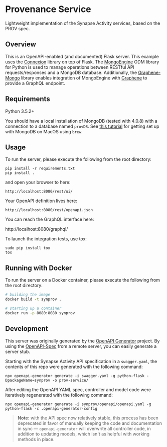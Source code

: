 # Provenance Service

Lightweight implementation of the Synapse Activity services, based on the PROV spec.

## Overview

This is an OpenAPI-enabled (and documented) Flask server. This example uses the [Connexion](https://github.com/zalando/connexion) library on top of Flask. The [MongoEngine](https://github.com/MongoEngine/mongoengine) ODM library for Python is used to manage operations between RESTful API requests/responses and a MongoDB database. Additionally, the [Graphene-Mongo](https://github.com/graphql-python/graphene-mongo) library enables integration of MongoEngine with [Graphene](https://github.com/graphql-python/graphene) to provide a GraphQL endpoint.

## Requirements

Python 3.5.2+

You should have a local installation of MongoDB (tested with 4.0.8) with a connection to a database named `provDB`. See [this tutorial](https://docs.mongodb.com/manual/tutorial/install-mongodb-on-os-x/) for getting set up with MongoDB on MacOS using `brew`.

## Usage

To run the server, please execute the following from the root directory:

```
pip install -r requirements.txt
pip install .
```

and open your browser to here:

```
http://localhost:8080/rest/ui/
```

Your OpenAPI definition lives here:

```
http://localhost:8080/rest/openapi.json
```

You can reach the GraphQL interface here:

http://localhost:8080/graphql/

To launch the integration tests, use tox:
```
sudo pip install tox
tox
```

## Running with Docker

To run the server on a Docker container, please execute the following from the root directory:

```bash
# building the image
docker build -t synprov .

# starting up a container
docker run -p 8080:8080 synprov
```

## Development

This server was originally generated by the [OpenAPI Generator](https://openapi-generator.tech) project. By using the [OpenAPI-Spec](https://openapis.org) from a remote server, you can easily generate a server stub.  

Starting with the Synapse Activity API specification in a `swagger.yaml`, the contents of this repo were generated with the following command:

```
npx openapi-generator generate -i swagger.yaml -g python-flask -DpackageName=synprov -o prov-service/
```

After editing the OpenAPI YAML spec, controller and model code were iteratively regenerated with the following command:

```
npx openapi-generator generate -i synprov/openapi/openapi.yaml -g python-flask -c .openapi-generator-config
```

> **Note:** with the API spec now relatively stable, this process has been deprecated in favor of manually keeping the code and documentation in sync — `openapi-generator` will overwrite all controller code, in addition to updating models, which isn't as helpful with working methods in place.
